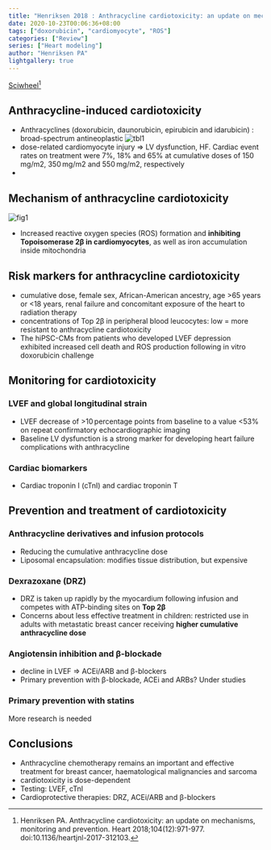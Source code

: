 ```yaml
---
title: "Henriksen 2018 : Anthracycline cardiotoxicity: an update on mechanisms, monitoring and prevention"
date: 2020-10-23T00:06:36+08:00
tags: ["doxorubicin", "cardiomyocyte", "ROS"]
categories: ["Review"]
series: ["Heart modeling"]
author: "Henriksen PA"
lightgallery: true
---
```


[Sciwheel](https://sciwheel.com/work/#/items/6049576)[^Henriksen2018]

[^Henriksen2018]: Henriksen PA. Anthracycline cardiotoxicity: an update on mechanisms, monitoring and prevention. Heart 2018;104(12):971-977. doi:10.1136/heartjnl-2017-312103.

<!--more-->

## Anthracycline-induced cardiotoxicity

* Anthracyclines (doxorubicin, daunorubicin, epirubicin and idarubicin) : broad-spectrum antineoplastic
![tbl1](https://user-images.githubusercontent.com/40054455/86618941-535cd000-bfec-11ea-9a43-fd582efd38e4.png)
* dose-related cardiomyocyte injury => LV dysfunction, HF. Cardiac event rates on treatment were 7%, 18% and 65% at cumulative doses of 150 mg/m2, 350 mg/m2 and 550 mg/m2, respectively
*
## Mechanism of anthracycline cardiotoxicity

![fig1](https://user-images.githubusercontent.com/40054455/86618936-522ba300-bfec-11ea-8784-cd3c44829c2a.jpg)
* Increased reactive oxygen species (ROS) formation and **inhibiting Topoisomerase 2β in cardiomyocytes**, as well as iron accumulation inside mitochondria

## Risk markers for anthracycline cardiotoxicity

* cumulative dose, female sex, African-American ancestry, age >65 years or <18 years, renal failure and concomitant exposure of the heart to radiation therapy
* concentrations of Top 2β in peripheral blood leucocytes: low = more resistant to anthracycline cardiotoxicity
* The hiPSC-CMs from patients who developed LVEF depression exhibited increased cell death and ROS production following in vitro doxorubicin challenge

## Monitoring for cardiotoxicity

### LVEF and global longitudinal strain

* LVEF decrease of >10 percentage points from baseline to a value <53% on repeat confirmatory echocardiographic imaging
* Baseline LV dysfunction is a strong marker for developing heart failure complications with anthracycline

### Cardiac biomarkers

* Cardiac troponin I (cTnI) and cardiac troponin T

## Prevention and treatment of cardiotoxicity

### Anthracycline derivatives and infusion protocols

* Reducing the cumulative anthracycline dose
* Liposomal encapsulation: modifies tissue distribution, but expensive


### Dexrazoxane (DRZ)

* DRZ is taken up rapidly by the myocardium following infusion and competes with ATP-binding sites on **Top 2β**
* Concerns about less effective treatment in children: restricted use in adults with metastatic breast cancer receiving **higher cumulative anthracycline dose**


### Angiotensin inhibition and β-blockade

* decline in LVEF => ACEi/ARB and β-blockers
* Primary prevention with β-blockade, ACEi and ARBs? Under studies

### Primary prevention with statins

More research is needed

## Conclusions

* Anthracycline chemotherapy remains an important and effective treatment for breast cancer, haematological malignancies and sarcoma
* cardiotoxicity is dose-dependent
* Testing: LVEF, cTnI
* Cardioprotective therapies: DRZ, ACEi/ARB and β-blockers

